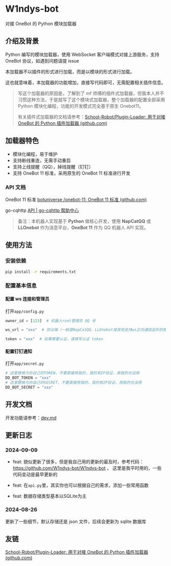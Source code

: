 # W1ndys-bot

对接 OneBot 的 Python 模块加载器

## 介绍及背景

Python 编写的模块加载器，使用 WebSocket 客户端模式对接上游服务，支持 OneBot 协议，如遇到问题请提 issue

本加载器不以插件的形式进行加载，而是以模块的形式进行加载。

这也就意味着，本加载器的功能增加，直接写代码即可，无需配置相关插件信息。

> 写这个加载器的原因是，了解到了 mf 师傅的插件式加载器，但我本人并不习惯这种方法，于是就写了这个模块式加载器，整个加载器的配置全部采用 Python 模块化编程，功能的开发模式完全基于原生 Onebot11。
>
> 有关插件式加载器的文档请参考：[School-Robot/Plugin-Loader: 用于对接 OneBot 的 Python 插件加载器 (github.com)](https://github.com/School-Robot/Plugin-Loader)

## 加载器特色

- 模块化编程，易于维护
- 支持断线重连，无需手动重启
- 支持上线提醒（QQ），掉线提醒（钉钉）
- 支持 OneBot 11 标准，采用原生的 OneBot 11 标准进行开发

### API 文档

OneBot 11 标准 [botuniverse /onebot-11: OneBot 11 标准 (github.com)](https://github.com/botuniverse/onebot-11#/)

go-cqhttp [API | go-cqhttp 帮助中心](https://docs.go-cqhttp.org/api/)

> 备注：本机器人实现基于 **Python** 做核心开发，使用 **NapCatQQ** 或 **LLOnebot** 作为消息平台，**OneBot 11** 作为 QQ 机器人 API 实现。

## 使用方法

### 安装依赖

```bash
pip install -r requirements.txt
```

### 配置基本信息

#### 配置 ws 连接和管理员

打开`app/config.py`

```python
owner_id = [123]  # 机器人root管理员 QQ 号

ws_url = "xxx"  # 协议端（一般是NapCatQQ、LLOnebot或其他支持ws正向通信监听的客户端）监听的 WebSocket API 地址

token = "xxx"  # 如果需要认证，请填写认证 token
```

#### 配置钉钉通知

打开`app/secret.py`

```python
# 这里替换为你自己的TOKEN，不要直接用我的，我的有IP验证，用我的也没用
DD_BOT_TOKEN = "xxx"
# 这里替换为你自己的SECRET，不要直接用我的，我的有IP验证，用我的也没用
DD_BOT_SECRET = "xxx"
```

## 开发文档

开发功能请参考：[dev.md](dev.md)

## 更新日志

### 2024-09-09

- feat: 貌似更新了很多，但是我自己用的更新的最及时，参考代码：https://github.com/W1ndys-bot/W1ndys-bot ， 这里是我平时用的，一些代码变动是最早更新的

- feat: 在`api.py`里，其实你也可以根据自己的需求，添加一些常用函数

- feat: 数据存储类型基本以SQLite为主

### 2024-08-26

更新了一些细节，默认存储还是 json 文件，后续会更新为 sqlite 数据库

## 友链

[School-Robot/Plugin-Loader: 用于对接 OneBot 的 Python 插件加载器 (github.com)](https://github.com/School-Robot/Plugin-Loader)
